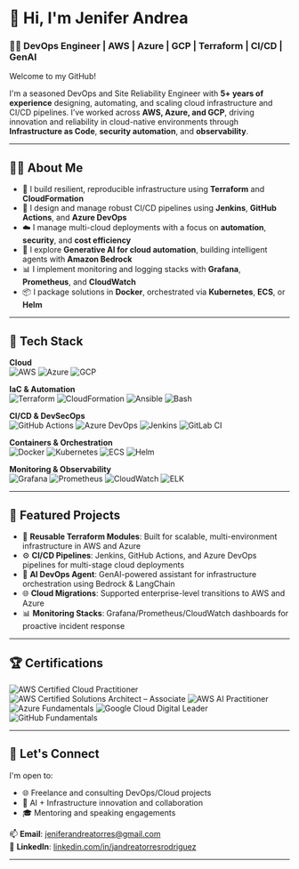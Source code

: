 # 👋 Hi, I'm Jenifer Andrea

### 👩‍💻 DevOps Engineer | AWS | Azure | GCP | Terraform | CI/CD | GenAI

Welcome to my GitHub!

I'm a seasoned DevOps and Site Reliability Engineer with **5+ years of experience** designing, automating, and scaling cloud infrastructure and CI/CD pipelines. I’ve worked across **AWS, Azure, and GCP**, driving innovation and reliability in cloud-native environments through **Infrastructure as Code**, **security automation**, and **observability**.

---

## 👩‍💻 About Me

- 🔧 I build resilient, reproducible infrastructure using **Terraform** and **CloudFormation**
- 🧪 I design and manage robust CI/CD pipelines using **Jenkins**, **GitHub Actions**, and **Azure DevOps**
- ☁️ I manage multi-cloud deployments with a focus on **automation**, **security**, and **cost efficiency**
- 🧠 I explore **Generative AI for cloud automation**, building intelligent agents with **Amazon Bedrock**
- 📊 I implement monitoring and logging stacks with **Grafana**, **Prometheus**, and **CloudWatch**
- 📦 I package solutions in **Docker**, orchestrated via **Kubernetes**, **ECS**, or **Helm**

---

## 🧰 Tech Stack

**Cloud**  
![AWS](https://img.shields.io/badge/AWS-232F3E?style=flat-square&logo=amazonaws&logoColor=white)
![Azure](https://img.shields.io/badge/Azure-0078D4?style=flat-square&logo=azuredevops&logoColor=white)
![GCP](https://img.shields.io/badge/GCP-4285F4?style=flat-square&logo=googlecloud&logoColor=white)

**IaC & Automation**  
![Terraform](https://img.shields.io/badge/Terraform-623CE4?style=flat-square&logo=terraform&logoColor=white)
![CloudFormation](https://img.shields.io/badge/CloudFormation-232F3E?style=flat-square&logo=amazonaws&logoColor=white)
![Ansible](https://img.shields.io/badge/Ansible-EE0000?style=flat-square&logo=ansible&logoColor=white)
![Bash](https://img.shields.io/badge/Bash-4EAA25?style=flat-square&logo=gnubash&logoColor=white)

**CI/CD & DevSecOps**  
![GitHub Actions](https://img.shields.io/badge/GitHub_Actions-2088FF?style=flat-square&logo=githubactions&logoColor=white)
![Azure DevOps](https://img.shields.io/badge/Azure_DevOps-0078D7?style=flat-square&logo=azuredevops&logoColor=white)
![Jenkins](https://img.shields.io/badge/Jenkins-D24939?style=flat-square&logo=jenkins&logoColor=white)
![GitLab CI](https://img.shields.io/badge/GitLab_CI-FC6D26?style=flat-square&logo=gitlab&logoColor=white)

**Containers & Orchestration**  
![Docker](https://img.shields.io/badge/Docker-2496ED?style=flat-square&logo=docker&logoColor=white)
![Kubernetes](https://img.shields.io/badge/Kubernetes-326CE5?style=flat-square&logo=kubernetes&logoColor=white)
![ECS](https://img.shields.io/badge/ECS-FF9900?style=flat-square&logo=amazonaws&logoColor=white)
![Helm](https://img.shields.io/badge/Helm-0F1689?style=flat-square&logo=helm&logoColor=white)

**Monitoring & Observability**  
![Grafana](https://img.shields.io/badge/Grafana-F46800?style=flat-square&logo=grafana&logoColor=white)
![Prometheus](https://img.shields.io/badge/Prometheus-E6522C?style=flat-square&logo=prometheus&logoColor=white)
![CloudWatch](https://img.shields.io/badge/CloudWatch-FF9900?style=flat-square&logo=amazonaws&logoColor=white)
![ELK](https://img.shields.io/badge/ELK_Stack-005571?style=flat-square&logo=elasticstack&logoColor=white)

---

## 📂 Featured Projects

- 🔁 **Reusable Terraform Modules**: Built for scalable, multi-environment infrastructure in AWS and Azure  
- ⚙️ **CI/CD Pipelines**: Jenkins, GitHub Actions, and Azure DevOps pipelines for multi-stage cloud deployments  
- 🧠 **AI DevOps Agent**: GenAI-powered assistant for infrastructure orchestration using Bedrock & LangChain  
- 🌐 **Cloud Migrations**: Supported enterprise-level transitions to AWS and Azure  
- 📊 **Monitoring Stacks**: Grafana/Prometheus/CloudWatch dashboards for proactive incident response  

---

## 🏆 Certifications

![AWS Certified Cloud Practitioner](https://img.shields.io/badge/AWS_Cloud_Practitioner-232F3E?style=for-the-badge&logo=amazonaws&logoColor=white)
![AWS Certified Solutions Architect – Associate](https://img.shields.io/badge/AWS_Solutions_Architect-232F3E?style=for-the-badge&logo=amazonaws&logoColor=white)
![AWS AI Practitioner](https://img.shields.io/badge/AWS_AI_Practitioner-FF9900?style=for-the-badge&logo=amazonaws&logoColor=white)
![Azure Fundamentals](https://img.shields.io/badge/AZ-900_Azure_Fundamentals-0078D4?style=for-the-badge&logo=microsoftazure&logoColor=white)
![Google Cloud Digital Leader](https://img.shields.io/badge/Cloud_Digital_Leader-4285F4?style=for-the-badge&logo=googlecloud&logoColor=white)
![GitHub Fundamentals](https://img.shields.io/badge/GitHub_Fundamentals-181717?style=for-the-badge&logo=github&logoColor=white)

---

## 🤝 Let's Connect

I'm open to:
- 🌐 Freelance and consulting DevOps/Cloud projects
- 🤖 AI + Infrastructure innovation and collaboration
- 🎓 Mentoring and speaking engagements

📫 **Email**: jeniferandreatorres@gmail.com  
🔗 **LinkedIn**: [linkedin.com/in/jandreatorresrodriguez](https://linkedin.com/in/jandreatorresrodriguez)

---
